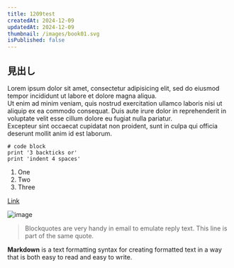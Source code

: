 ```yaml
---
title: 1209test
createdAt: 2024-12-09
updatedAt: 2024-12-09
thumbnail: /images/book01.svg
isPublished: false
---
```

## 見出し
Lorem ipsum dolor sit amet, consectetur adipisicing elit, sed do eiusmod tempor incididunt ut labore et dolore magna aliqua.   
Ut enim ad minim veniam, quis nostrud exercitation ullamco laboris nisi ut aliquip ex ea commodo consequat. Duis aute irure dolor in reprehenderit in voluptate velit esse cillum dolore eu fugiat nulla pariatur.  
 Excepteur sint occaecat cupidatat non proident, sunt in culpa qui officia deserunt mollit anim id est laborum.

```
# code block
print '3 backticks or'
print 'indent 4 spaces'
```

1. One
2. Two
3. Three

[Link](http://a.com)

![image](https://picsum.photos/id/100/200/200)

> Blockquotes are very handy in email to emulate reply text.
> This line is part of the same quote.

**Markdown** is a text formatting syntax for creating formatted text in a way that is both easy to read and easy to write.